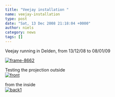 ```yaml
---
title: "Veejay installation "
name: veejay-installation
type: post
date: "Sat, 13 Dec 2008 21:18:04 +0000"
author: niels
category: news
tags: []
---
```

Veejay running in Delden, from 13/12/08 to 08/01/09  

[![](http://www.veejayhq.net/wp-content/uploads/2008/12/frame-8662-300x240.jpg "frame-8662")](http://www.veejayhq.net/wp-content/uploads/2008/12/frame-8662.jpeg)  

Testing the projection outside  
[![](http://www.veejayhq.net/wp-content/uploads/2008/12/front-300x200.jpg "front")](http://www.veejayhq.net/wp-content/uploads/2008/12/front.jpg)  

from the inside  
[![](http://www.veejayhq.net/wp-content/uploads/2008/12/back1-300x200.jpg "back1")](http://www.veejayhq.net/wp-content/uploads/2008/12/back1.jpg)